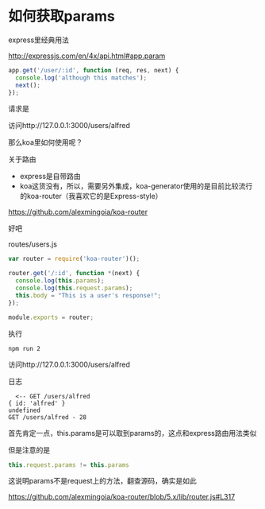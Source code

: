 # 如何获取params

express里经典用法

http://expressjs.com/en/4x/api.html#app.param


```javascript
app.get('/user/:id', function (req, res, next) {
  console.log('although this matches');
  next();
});
```

请求是


访问http://127.0.0.1:3000/users/alfred


那么koa里如何使用呢？

关于路由

- express是自带路由
- koa这货没有，所以，需要另外集成，koa-generator使用的是目前比较流行的koa-router（我喜欢它的是Express-style）

https://github.com/alexmingoia/koa-router

好吧

routes/users.js

```javascript
var router = require('koa-router')();

router.get('/:id', function *(next) {
  console.log(this.params);
  console.log(this.request.params);
  this.body = "This is a user's response!";
});

module.exports = router;
```

执行

```shell
npm run 2
```

访问http://127.0.0.1:3000/users/alfred

日志

```
  <-- GET /users/alfred
{ id: 'alfred' }
undefined
GET /users/alfred - 28
```

首先肯定一点，this.params是可以取到params的，这点和express路由用法类似

但是注意的是

```javascript
this.request.params != this.params
```

这说明params不是request上的方法，翻查源码，确实是如此

https://github.com/alexmingoia/koa-router/blob/5.x/lib/router.js#L317
